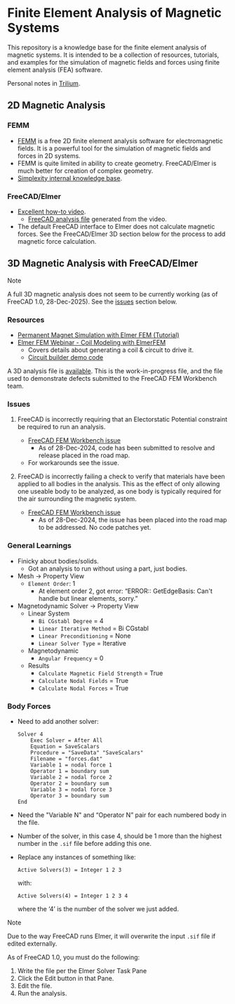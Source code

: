 # Finite Element Analysis of Magnetic Systems

This repository is a knowledge base for the finite element analysis of magnetic systems. It is intended to be a collection of resources, tutorials, and examples for the simulation of magnetic fields and forces using finite element analysis (FEA) software.

Personal notes in [Trilium](http://192.168.0.120:32768/#root/P98MayPro1wY/4mDbopUfYitU/m1I8QkAZD0sh?ntxId=SgPeyt).

## 2D Magnetic Analysis

### FEMM

- [FEMM](https://www.femm.info/wiki/HomePage) is a free 2D finite element analysis software for electromagnetic fields. It is a powerful tool for the simulation of magnetic fields and forces in 2D systems.
- FEMM is quite limited in ability to create geometry.  FreeCAD/Elmer is much better for creation of complex geometry.
- [Simplexity internal knowledge base](https://simplexity.atlassian.net/wiki/spaces/SE/pages/2520711717/FEMM+Magnetic+FEA+Analysis).


### FreeCAD/Elmer

* [Excellent how-to video](https://www.youtube.com/watch?v=1ZAmgaqhh_o).
   * [FreeCAD analysis file](./Magnetics-2D.FCStd) generated from the video.
* The default FreeCAD interface to Elmer does not calculate magnetic forces.  See the FreeCAD/Elmer 3D section below for the process to add magnetic force calculation.



## 3D Magnetic Analysis with FreeCAD/Elmer

> [!NOTE]
>
> A full 3D magnetic analysis does not seem to be currently working (as of FreeCAD 1.0, 28-Dec-2025).  See the [issues](#issues) section below.

### Resources

* [Permanent Magnet Simulation with Elmer FEM (Tutorial)](https://www.youtube.com/watch?v=_b0NPP12OCQ)
* [Elmer FEM Webinar - Coil Modeling with ElmerFEM](https://www.youtube.com/watch?v=Z_MBIt1pApU)
    * Covers details about generating a coil & circuit to drive it.
    * [Circuit builder demo code](https://github.com/ElmerCSC/elmer-elmag/tree/main/CircuitBuilder)

A 3D analysis file is [available](./Magnetics-3D.FCStd).  This is the work-in-progress file, and the file used to demonstrate defects submitted to the FreeCAD FEM Workbench team.

### Issues

1. FreeCAD is incorrectly requiring that an Electorstatic Potential constraint be required to run an analysis.
    * [FreeCAD FEM Workbench issue](https://github.com/FreeCAD/FreeCAD/issues/18741)
        * As of 28-Dec-2024, code has been submitted to resolve and release placed in the road map.
    * For workarounds see the issue.

1. FreeCAD is incorrectly failing a check to verify that materials have been applied to all bodies in the analysis.  This as the effect of only allowing one useable body to be analyzed, as one body is typically required for the air surrounding the magnetic system.
    * [FreeCAD FEM Workbench issue](https://github.com/FreeCAD/FreeCAD/issues/18759)
        * As of 28-Dec-2024, the issue has been placed into the road map to be addressed.  No code patches yet.

### General Learnings

*   Finicky about bodies/solids.  
    *   Got an analysis to run without using a part, just bodies.
*   Mesh → Property View
    *   `Element Order`: 1
        *   At element order 2, got error: “ERROR:: GetEdgeBasis: Can't handle but linear elements, sorry.”
*   Magnetodynamic Solver → Property View
    *   Linear System
        *   `Bi CGstabl Degree` = 4
        *   `Linear Iterative Method` = Bi CGstabl 
        *   `Linear Preconditioning` = None
        *   `Linear Solver Type` = Iterative
    *   Magnetodynamic
        *   `Angular Frequency` = 0
    *   Results
        *   `Calculate Magnetic Field Strength` = True
        *   `Calculate Nodal Fields` = True
        *   `Calculate Nodal Forces` = True

### Body Forces

*   Need to add another solver:
    ```
    Solver 4
    	Exec Solver = After All
    	Equation = SaveScalars
    	Procedure = "SaveData" "SaveScalars"
    	Filename = "forces.dat"
    	Variable 1 = nodal force 1
    	Operator 1 = boundary sum
    	Variable 2 = nodal force 2
    	Operator 2 = boundary sum
    	Variable 3 = nodal force 3
    	Operator 3 = boundary sum
    End
    ```

*   Need the "Variable N" and “Operator N” pair for each numbered body in the file.

*   Number of the solver, in this case 4, should be 1 more than the highest number in the `.sif` file before adding this one.

*   Replace any instances of something like:

       `Active Solvers(3) = Integer 1 2 3`

    with:

    `Active Solvers(4) = Integer 1 2 3 4`

    where the ‘4’ is the number of the solver we just added.

> [!NOTE]
>
>  Due to the way FreeCAD runs Elmer, it will overwrite the input `.sif` file if edited externally.  

As of FreeCAD 1.0, you must do the following:

1. Write the file per the Elmer Solver Task Pane
1. Click the Edit button in that Pane.
1. Edit the file.
1. Run the analysis.